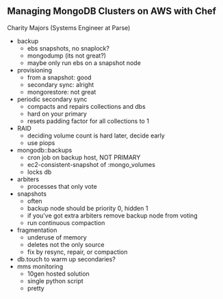 ## Managing MongoDB Clusters on AWS with Chef

Charity Majors (Systems Engineer at Parse)

- backup
    - ebs snapshots, no snaplock?
    - mongodump (its not great?)
    - maybe only run ebs on a snapshot node
- provisioning
    - from a snapshot: good
    - secondary sync: alright
    - mongorestore: not great
- periodic secondary sync
    - compacts and repairs collections and dbs
    - hard on your primary
    - resets padding factor for all collections to 1
- RAID
    - deciding volume count is hard later, decide early
    - use piops
- mongodb::backups
    - cron job on backup host, NOT PRIMARY
    - ec2-consistent-snapshot of :mongo_volumes
    - locks db
- arbiters
    - processes that only vote
- snapshots
    - often
    - backup node should be priority 0, hidden 1
    - if you've got extra arbiters remove backup node from voting
    - run continuous compaction
- fragmentation
    - underuse of memory
    - deletes not the only source
    - fix by resync, repair, or compaction
- db.touch to warm up secondaries?
- mms monitoring
    - 10gen hosted solution
    - single python script
    - pretty
